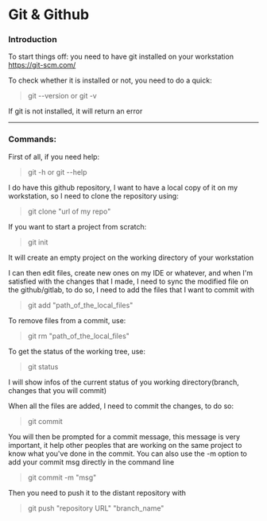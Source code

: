 # Git & Github

### Introduction
To start things off:
you need to have git installed on your workstation
https://git-scm.com/

To check whether it is installed or not, you need to do a quick:
> git --version or git -v 

If git is not installed, it will return an error

---
### Commands:

First of all, if you need help:
> git -h or git --help

I do have this github repository, I want to have a local copy of it on my workstation, so I need to clone the repository using:
> git clone "url of my repo"

If you want to start a project from scratch:
>git init 

It will create an empty project on the working directory of your workstation

I can then edit files, create new ones on my IDE or whatever, and when I'm satisfied with the changes that I made, I need to sync the modified file on the github/gitlab, to do so, I need to add the files that I want to commit with
> git add "path_of_the_local_files"

To remove files from a commit, use:
>git rm "path_of_the_local_files"

To get the status of the working tree, use:
> git status

I will show infos of the current status of you working directory(branch, changes that you will commit)

When all the files are added, I need to commit the changes, to do so:
>git commit 

You will then be prompted for a commit message, this message is very important, it help other peoples that are working on the same project to know what you've done in the commit.
You can also use the -m option to add your commit msg directly in the command line 
> git commit -m "msg"

Then you need to push it to the distant repository with 
> git push "repository URL" "branch_name"

